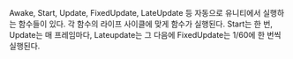 Awake, Start, Update, FixedUpdate, LateUpdate 등 자동으로 유니티에서 실행하는 함수들이 있다. 
각 함수의 라이프 사이클에 맞게 함수가 실행된다.
Start는 한 번, Update는 매 프레임마다, Lateupdate는 그 다음에 FixedUpdate는 1/60에 한 번씩 실행된다.
